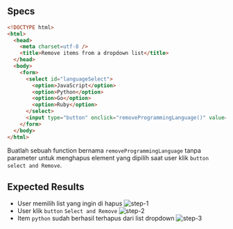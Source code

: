 ## Specs

```html
<!DOCTYPE html>
<html>
  <head>
    <meta charset=utf-8 />
    <title>Remove items from a dropdown list</title>
  </head>
  <body>
    <form>
      <select id="languageSelect">
        <option>JavaScript</option>
        <option>Python</option>
        <option>Go</option>
        <option>Ruby</option>
      </select>
      <input type="button" onclick="removeProgrammingLanguage()" value="Select and Remove">
    </form>
  </body>
</html>
```

Buatlah sebuah function bernama `removeProgrammingLanguage` tanpa parameter untuk menghapus element yang dipilih saat user klik `button` `select and Remove`.

## Expected Results
- User memilih list yang ingin di hapus
![step-1](https://skilvul-prod-01.s3.ap-southeast-1.amazonaws.com/lesson/full-stack-assignment/code-challenge-dom-delete-items-1.png)
- User klik `button` `Select and Remove`
![step-2](https://skilvul-prod-01.s3.ap-southeast-1.amazonaws.com/lesson/full-stack-assignment/code-challenge-dom-delete-items-2.png)
- Item `python` sudah berhasil terhapus dari list dropdown
![step-3](https://skilvul-prod-01.s3.ap-southeast-1.amazonaws.com/lesson/full-stack-assignment/code-challenge-dom-delete-items-3.png)